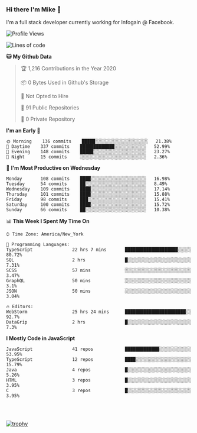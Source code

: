 ### Hi there I'm Mike 👋
I'm a full stack developer currently working for Infogain @ Facebook.

<!--START_SECTION:waka-->
![Profile Views](http://img.shields.io/badge/Profile%20Views-0-blue)

![Lines of code](https://img.shields.io/badge/From%20Hello%20World%20I%27ve%20Written-1.9%20million%20lines%20of%20code-blue)

**🐱 My Github Data** 

> 🏆 1,216 Contributions in the Year 2020
 > 
> 📦 0 Bytes Used in Github's Storage 
 > 
> 🚫 Not Opted to Hire
 > 
> 📜 91 Public Repositories
 > 
> 🔑 0 Private Repository 
 > 
**I'm an Early 🐤** 

```text
🌞 Morning    136 commits    █████░░░░░░░░░░░░░░░░░░░░   21.38% 
🌆 Daytime    337 commits    █████████████░░░░░░░░░░░░   52.99% 
🌃 Evening    148 commits    █████░░░░░░░░░░░░░░░░░░░░   23.27% 
🌙 Night      15 commits     ░░░░░░░░░░░░░░░░░░░░░░░░░   2.36%

```
📅 **I'm Most Productive on Wednesday** 

```text
Monday       108 commits    ████░░░░░░░░░░░░░░░░░░░░░   16.98% 
Tuesday      54 commits     ██░░░░░░░░░░░░░░░░░░░░░░░   8.49% 
Wednesday    109 commits    ████░░░░░░░░░░░░░░░░░░░░░   17.14% 
Thursday     101 commits    ████░░░░░░░░░░░░░░░░░░░░░   15.88% 
Friday       98 commits     ███░░░░░░░░░░░░░░░░░░░░░░   15.41% 
Saturday     100 commits    ████░░░░░░░░░░░░░░░░░░░░░   15.72% 
Sunday       66 commits     ██░░░░░░░░░░░░░░░░░░░░░░░   10.38%

```


📊 **This Week I Spent My Time On** 

```text
⌚︎ Time Zone: America/New_York

💬 Programming Languages: 
TypeScript               22 hrs 7 mins       ████████████████████░░░░░   80.72% 
SQL                      2 hrs               █░░░░░░░░░░░░░░░░░░░░░░░░   7.31% 
SCSS                     57 mins             ░░░░░░░░░░░░░░░░░░░░░░░░░   3.47% 
GraphQL                  50 mins             ░░░░░░░░░░░░░░░░░░░░░░░░░   3.1% 
JSON                     50 mins             ░░░░░░░░░░░░░░░░░░░░░░░░░   3.04%

🔥 Editors: 
WebStorm                 25 hrs 24 mins      ███████████████████████░░   92.7% 
DataGrip                 2 hrs               █░░░░░░░░░░░░░░░░░░░░░░░░   7.3%

```

**I Mostly Code in JavaScript** 

```text
JavaScript               41 repos            █████████████░░░░░░░░░░░░   53.95% 
TypeScript               12 repos            ████░░░░░░░░░░░░░░░░░░░░░   15.79% 
Java                     4 repos             █░░░░░░░░░░░░░░░░░░░░░░░░   5.26% 
HTML                     3 repos             █░░░░░░░░░░░░░░░░░░░░░░░░   3.95% 
C                        3 repos             █░░░░░░░░░░░░░░░░░░░░░░░░   3.95%

```



<!--END_SECTION:waka-->

##### &nbsp;
[![trophy](https://github-profile-trophy.vercel.app/?username=uptonm&theme=dracula)](https://github.com/ryo-ma/github-profile-trophy)
